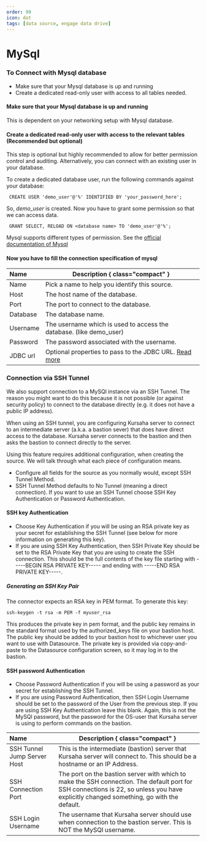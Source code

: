 ```yaml
---
order: 99
icon: dot
tags: [data source, engage data drive]
---
```


# MySql

### To Connect with Mysql database
- Make sure that your Mysql database is up and running
- Create a dedicated read-only user with access to all tables needed.

#### Make sure that your Mysql database is up and running
This is dependent on your networking setup with Mysql database.

####  Create a dedicated read-only user with access to the relevant tables (Recommended but optional)
This step is optional but highly recommended to allow for better permission control and auditing. Alternatively, you can connect with an existing user in your database.

To create a dedicated database user, run the following commands against your database:
```
 CREATE USER 'demo_user'@'%' IDENTIFIED BY 'your_password_here';
 ```

 So, *demo_user* is created. Now you have to grant some permission so that we can access data.
```
 GRANT SELECT, RELOAD ON <database name> TO 'demo_user'@'%';
 ```
Mysql supports different types of permission. See the [official documentation of Mysql](https://dev.mysql.com/doc/refman/8.0/en/privileges-provided.html#privileges-provided-summary)

#### Now you have to fill the connection specification of mysql
Name  | Description { class="compact" }
:---  | ---
Name  | Pick a name to help you identify this source.
Host  | The host name of the database.
Port  | The port to connect to the database.
Database  | The database name.
Username  | The username which is used to access the database. (like demo_user)
Password  | The password associated with the username.
JDBC url  | Optional properties to pass to the JDBC URL. [Read more](https://dev.mysql.com/doc/connector-j/8.0/en/connector-j-reference-jdbc-url-format.html) 

### Connection via SSH Tunnel
We also support connection to a MySQl instance via an SSH Tunnel. The reason you might want to do this because it is not possible (or against security policy) to connect to the database directly (e.g. it does not have a public IP address).

When using an SSH tunnel, you are configuring Kursaha server to connect to an intermediate server (a.k.a. a bastion sever) that does have direct access to the database. Kursaha server connects to the bastion and then asks the bastion to connect directly to the server.

Using this feature requires additional configuration, when creating the source. We will talk through what each piece of configuration means.
- Configure all fields for the source as you normally would, except SSH Tunnel Method.
- SSH Tunnel Method defaults to No Tunnel (meaning a direct connection). If you want to use an SSH Tunnel choose SSH Key Authentication or Password Authentication.

#### SSH key Authentication
- Choose Key Authentication if you will be using an RSA private key as your secret for establishing the SSH Tunnel (see below for more information on generating this key).
- If you are using SSH Key Authentication, then SSH Private Key should be set to the RSA Private Key that you are using to create the SSH connection. This should be the full contents of the key file starting with -----BEGIN RSA PRIVATE KEY----- and ending with -----END RSA PRIVATE KEY-----.
##### Generating an SSH Key Pair
The connector expects an RSA key in PEM format. To generate this key:
```
ssh-keygen -t rsa -m PEM -f myuser_rsa
```
This produces the private key in pem format, and the public key remains in the standard format used by the authorized_keys file on your bastion host. The public key should be added to your bastion host to whichever user you want to use with Datasource. The private key is provided via copy-and-paste to the Datasource configuration screen, so it may log in to the bastion.

#### SSH password Authentication
- Choose Password Authentication if you will be using a password as your secret for establishing the SSH Tunnel.
- If you are using Password Authentication, then SSH Login Username should be set to the password of the User from the previous step. If you are using SSH Key Authentication leave this blank. Again, this is not the MySQl password, but the password for the OS-user that Kursaha server is using to perform commands on the bastion.

Name  | Description { class="compact" }
:---  | ---
SSH Tunnel Jump Server Host  | This is the intermediate (bastion) server that Kursaha server will connect to. This should be a hostname or an IP Address.
SSH Connection Port  | The port on the bastion server with which to make the SSH connection. The default port for SSH connections is 22, so unless you have explicitly changed something, go with the default.
SSH Login Username  | The username that Kursaha server should use when connection to the bastion server. This is NOT the MySQl username.
